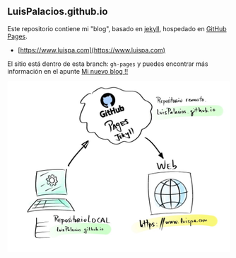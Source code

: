 ## LuisPalacios.github.io

Este repositorio contiene mi "blog", basado en [jekyll](http://jekyllrb.com), hospedado en [GitHub Pages](https://pages.github.com).

* [https://www.luispa.com](https://www.luispa.com) 

El sitio está dentro de esta branch: `gh-pages` y puedes encontrar más información en el apunte [Mi nuevo blog !!](https://www.luispa.com/general/2021/04/19/nuevo-blog.html)


![Arquitectura del blog](/docs/assets/img/posts/nuevo-blog.jpg?raw=true "Arquitectura del blog")

